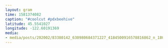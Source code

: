 ```yaml
---
layout: gram
time: 1581374082
caption: "#coolcut #pdxbeehive"
latitude: 45.5541027
longitude: -122.60191369
media:
- media/posts/202002/83380142_630980684371227_4184500916578816862_n_18054723820202628.jpg
---
```

